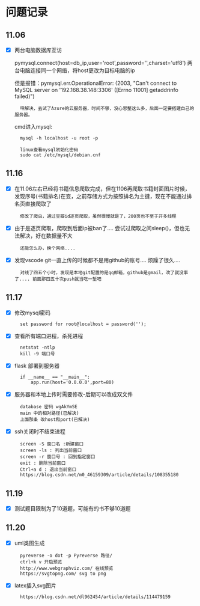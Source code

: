 # 问题记录

## 11.06

- [x] 两台电脑数据库互访

    pymysql.connect(host=db_ip,user='root',password='',charset='utf8')  两台电脑连接同一个网络，将host更改为目标电脑的ip  

    但是报错：pymysql.err.OperationalError: (2003, "Can't connect to MySQL server on '192.168.38.148:3306' ([Errno 11001] getaddrinfo failed)")

        咩解决，去试了Azure的云服务器，时间不够，没心思整这么多，后面一定要搭建自己的服务器。

    cmd进入mysql:
    
        mysql -h localhost -u root -p
        
        linux查看mysql初始化密码
        sudo cat /etc/mysql/debian.cnf


## 11.16 

- [x] 在11.06左右已经将书籍信息爬取完成，但在1106再爬取书籍封面图片时候，发现序号(书籍排名)在变，之前存储方式为按照排名为主键，现在不能通过排名页直接爬取了

        修改了爬虫，通过豆瓣id逐页爬取，虽然很慢就是了，200页也不至于开多线程
- [x] 由于是逐页爬取，爬取到后面ip被ban了.... 尝试过爬取之间sleep()，但也无法解决，好在数据量不大

        还能怎么办，换个网络....
- [x] 发现vscode git一直上传的时候都不是用github的账号.... 烦躁了很久.... 

        对线了四五个小时，发现是本地git配置的是qq邮箱，github是gmail，改了就没事了.... 前面那四五十次push就当吃一堑吧


## 11.17

- [x] 修改mysql密码

        set password for root@localhost = password('');

- [x] 查看所有端口进程，杀死进程

        netstat -ntlp
        kill -9 端口号

- [x] flask 部署到服务器

        if __name__ == "__main__":
	        app.run(host='0.0.0.0',port=80)

- [x] 服务器和本地上传时需要修改-后期可以改成双文件

        database 密码 wgAkYmSE
        main 中的相对路径(已解决)
        上面那条 改host和port(已解决)
        
- [x] ssh关闭时不结束进程

        screen -S 窗口名 :新建窗口
        screen -ls : 列出当前窗口
        screen -r 窗口号 : 回到指定窗口
        exit : 删除当前窗口
        Ctrl+a d : 退出当前窗口
        https://blog.csdn.net/m0_46159309/article/details/108355180


## 11.19

- [x] 测试题目限制为了10道题，可能有的书不够10道题

## 11.20
- [x] uml类图生成

        pyreverse -o dot -p Pyreverse 路径/
        ctrl+k v 开启预览
        http://www.webgraphviz.com/ 在线预览
        https://svgtopng.com/ svg to png

- [x] latex插入svg图片

        https://blog.csdn.net/dl962454/article/details/114479159